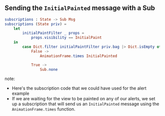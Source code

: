 ##  Sending the `InitialPainted` message with a Sub

```elm
subscriptions : State -> Sub Msg
subscriptions (State priv) =
    let
        initialPaintFilter _ props =
            props.visibility == InitialPaint
    in
        case Dict.filter initialPaintFilter priv.bag |> Dict.isEmpty of
            False ->
                AnimationFrame.times InitialPainted

            True ->
                Sub.none
```

note:
* Here's the subscription code that we could have used for the alert example
* If we are waiting for the view to be painted on any of our alerts, we set up a subscription
that will send us an <code>InitialPainted</code> message using the <code>AnimationFrame.times</code> function.

